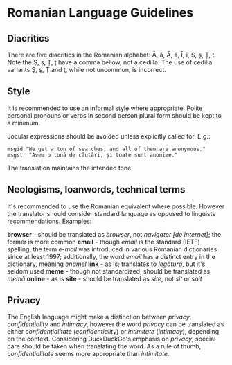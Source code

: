 
# Romanian Language Guidelines

## Diacritics

There are five diacritics in the Romanian alphabet: Ă, ă, Â, â, Î, î, Ș, ș, Ț, ț. Note the Ș, ș, Ț, ț have a comma bellow, not a cedilla. The use of cedilla variants Ş, ş, Ţ and ţ, while not uncommon, is incorrect.

## Style

It is recommended to use an informal style where appropriate. Polite personal pronouns or verbs in second person plural form should be kept to a minimum.

Jocular expressions should be avoided unless explicitly called for. E.g.:

    msgid "We get a ton of searches, and all of them are anonymous."
    msgstr "Avem o tonă de căutări, și toate sunt anonime."
The translation maintains the intended tone.

## Neologisms, loanwords, technical terms

It's recommended to use the Romanian equivalent where possible. However the translator should consider standard language as opposed to linguists recommendations. Examples:

**browser** - should be translated as *browser*, not *navigator [de Internet]*; the former is more common
**email** - though *email* is the standard (IETF) spelling, the term *e-mail* was introduced in various Romanian dictionaries since at least 1997; additionally, the word *email* has a distinct entry in the dictionary, meaning *enamel*
**link** - as is; translates to *legătură*, but it's seldom used
**meme** - though not standardized, should be translated as *memă*
**online** - as is
**site** - should be translated as *site*, not *sit* or *sait*


## Privacy

The English language might make a distinction between *privacy*, *confidentiality* and *intimacy*, however the word *privacy* can be translated as either *confidențialitate* (*confidentiality*) or *intimitate* (*intimacy*), depending on the context. Considering DuckDuckGo's emphasis on *privacy*, special care should be taken when translating the word. As a rule of thumb, *confidențialitate* seems more appropriate than *intimitate*.
